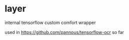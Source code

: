 # layer

internal tensorflow custom comfort wrapper

used in https://github.com/pannous/tensorflow-ocr so far